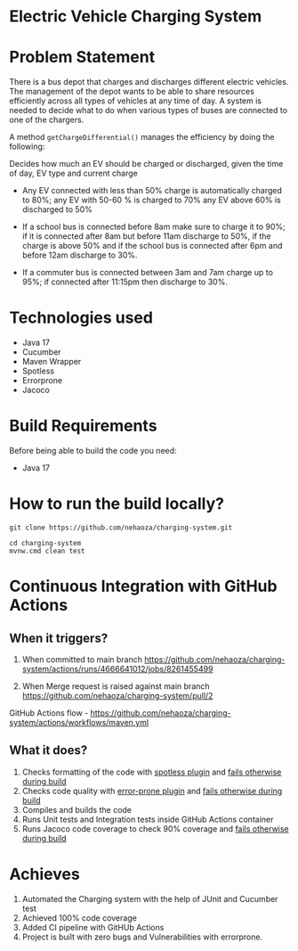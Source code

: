 **Electric Vehicle Charging System**
===
# **Problem Statement**
There is a bus depot that charges and discharges different electric vehicles. The management of the depot wants to be able to share resources efficiently across all types of vehicles at any time of day. A system is needed to decide what to do when various types of buses are connected to one of the chargers.

A method `getChargeDifferential()` manages the efficiency by doing the following:

Decides how much an EV should be charged or discharged, given the time of day, EV type and current charge

- Any EV connected with less than 50% charge is automatically charged to 80%; any EV with 50-60 % is charged to 70% any EV above 60% is discharged to 50%

- If a school bus is connected before 8am make sure to charge it to 90%; if it is connected after 8am but before 11am discharge to 50%, if the charge is above 50% and if the school bus is connected after 6pm and before 12am discharge to 30%.

- If a commuter bus is connected between 3am and 7am charge up to 95%; if connected after 11:15pm then discharge to 30%.

# **Technologies used**

- Java 17
- Cucumber
- Maven Wrapper
- Spotless
- Errorprone
- Jacoco

# **Build Requirements**
Before being able to build the code you need:
- Java 17

# **How to run the build locally?**
````
git clone https://github.com/nehaoza/charging-system.git

cd charging-system
mvnw.cmd clean test
````

# **Continuous Integration with GitHub Actions**

## **When it triggers?**
1. When committed to main branch
   https://github.com/nehaoza/charging-system/actions/runs/4666641012/jobs/8261455499

2. When Merge request is raised against main branch
   https://github.com/nehaoza/charging-system/pull/2

GitHub Actions flow -
https://github.com/nehaoza/charging-system/actions/workflows/maven.yml


## **What it does?**
1. Checks formatting of the code with [spotless plugin](https://github.com/diffplug/spotless) and [fails otherwise during build]()
2. Checks code quality with [error-prone plugin](https://github.com/google/error-prone) and [fails otherwise during build]()
3. Compiles and builds the code
4. Runs Unit tests and Integration tests inside GitHub Actions container
7. Runs Jacoco code coverage to check 90% coverage and [fails otherwise during build](https://github.com/nehaoza/charging-system/actions/runs/4665965591/jobs/8259990082?pr=2)


# **Achieves**
1. Automated the Charging system with the help of JUnit and Cucumber test
2. Achieved 100% code coverage
3. Added CI pipeline with GitHUb Actions
4. Project is built with zero bugs and Vulnerabilities with errorprone.